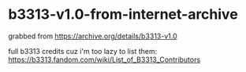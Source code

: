 # b3313-v1.0-from-internet-archive
grabbed from https://archive.org/details/b3313-v1.0

full b3313 credits cuz i'm too lazy to list them: https://b3313.fandom.com/wiki/List_of_B3313_Contributors
